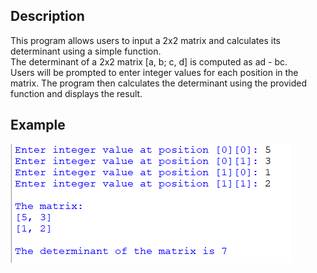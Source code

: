 ## Description
This program  allows users to input a 2x2 matrix and calculates its determinant using a simple function.   
The determinant of a 2x2 matrix [a, b; c, d] is computed as ad - bc.  
Users will be prompted to enter integer values for each position in the matrix. The program then calculates the determinant using the provided function and displays the result.
## Example
<img src="example.png">
